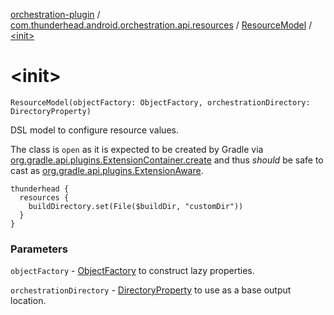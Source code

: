 [orchestration-plugin](../../index.md) / [com.thunderhead.android.orchestration.api.resources](../index.md) / [ResourceModel](index.md) / [&lt;init&gt;](./-init-.md)

# &lt;init&gt;

`ResourceModel(objectFactory: ObjectFactory, orchestrationDirectory: DirectoryProperty)`

DSL model to configure resource values.

The class is `open` as it is expected to be created by Gradle
via [org.gradle.api.plugins.ExtensionContainer.create](#)
and thus *should* be safe to cast as [org.gradle.api.plugins.ExtensionAware](#).

```
thunderhead {
  resources {
    buildDirectory.set(File($buildDir, "customDir"))
  }
}
```

### Parameters

`objectFactory` - [ObjectFactory](#) to construct lazy properties.

`orchestrationDirectory` - [DirectoryProperty](#) to use as a base output location.